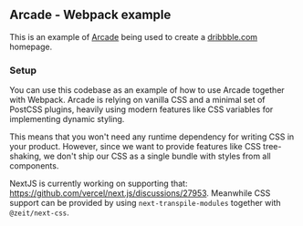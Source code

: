 ## Arcade - Webpack example

This is an example of [Arcade](https://arcade.design) being used to create a [dribbble.com](https://dribbble.com) homepage.

### Setup

You can use this codebase as an example of how to use Arcade together with Webpack.
Arcade is relying on vanilla CSS and a minimal set of PostCSS plugins, heavily using modern features like CSS variables for implementing dynamic styling.

This means that you won't need any runtime dependency for writing CSS in your product.
However, since we want to provide features like CSS tree-shaking, we don't ship our CSS as a single bundle with styles from all components.

NextJS is currently working on supporting that: https://github.com/vercel/next.js/discussions/27953.
Meanwhile CSS support can be provided by using `next-transpile-modules` together with `@zeit/next-css`.
